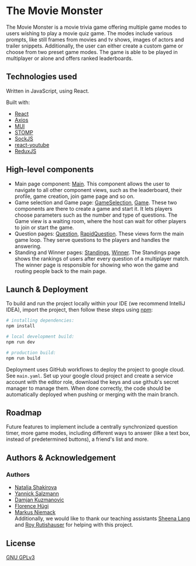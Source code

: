 # The Movie Monster

The Movie Monster is a movie trivia game offering multiple game modes to users wishing to play a movie quiz game. The modes include various prompts, like still frames from movies and tv shows, images of actors and trailer snippets. Additionally, the user can either create a custom game or choose from two preset game modes. The game is able to be played in multiplayer or alone and offers ranked leaderboards.

## Technologies used  

Written in JavaScript, using React.
  
Built with:  
- [React](https://react.dev/)
- [Axios](https://axios-http.com/)
- [MUI](https://mui.com/)
- [STOMP](https://stomp-js.github.io/stomp-websocket/)
- [SockJS](https://github.com/sockjs/sockjs-client)
- [react-youtube](https://www.npmjs.com/package/react-youtube)
- [ReduxJS](https://redux.js.org/)




## High-level components

- Main page component: [Main](src/components/views/other/Main.js). This component allows the user to navigate to all other component views, such as the leaderboard, their profile, game creation, join game page and so on.
- Game selection and Game page: [GameSelection](src/components/views/game/GameSelection.js), [Game](src/components/views/game/Game.js). These two components are there to create a game and start it. It lets players choose parameters such as the number and type of questions. The Game view is a waiting room, where the host can wait for other players to join or start the game. 
- Question pages: [Question](src/components/views/game/Question.js), [RapidQuestion](src/components/views/game/RapidQuestion.js). These views form the main game loop. They serve questions to the players and handles the answering.
- Standing and Winner pages: [Standings](src/components/views/game/Standings.js), [Winner](src/components/views/game/Winner.js). The Standings page shows the rankings of users after every question of a multiplayer match. The winner page is responsible for showing who won the game and routing people back to the main page.

## Launch & Deployment
  
To build and run the project locally within your IDE (we recommend IntelliJ IDEA), import the project, then follow these steps using [npm](https://www.npmjs.com/):

```bash
# installing dependencies:
npm install

# local development build:
npm run dev

# production build:
npm run build
```
    
Deployment uses GitHub workflows to deploy the project to google cloud. See `main.yaml`. Set up your google cloud project and create a service account with the editor role, download the keys and use github's secret manager to manage them. When done correctly, the code should be automatically deployed when pushing or merging with the main branch.

## Roadmap

Future features to implement include a centrally synchronized question timer, more game modes, including different ways to answer (like a text box, instead of predetermined buttons), a friend's list and more.
  

## Authors & Acknowledgement  

### Authors  
- [Natalia Shakirova](https://github.com/orgs/sopra-fs23-group-39/people/NattiShakira)
- [Yannick Salzmann](https://github.com/orgs/sopra-fs23-group-39/people/yasalz)
- [Damjan Kuzmanovic](https://github.com/orgs/sopra-fs23-group-39/people/dkuzma1)
- [Florence Hügi](https://github.com/orgs/sopra-fs23-group-39/people/florencehuegi)
- [Markus Niemack](https://github.com/orgs/sopra-fs23-group-39/people/NieMark)  
Additionally, we would like to thank our teaching assistants [Sheena Lang](https://github.com/SheenaGit) and [Roy Rutishauser](https://github.com/royru) for helping with this project.

## License

[GNU GPLv3]([https://choosealicense.com/licenses/mit/](https://choosealicense.com/licenses/gpl-3.0/))
